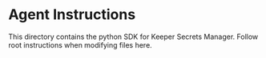 # Agent Instructions

This directory contains the python SDK for Keeper Secrets Manager. Follow root instructions when modifying files here.
